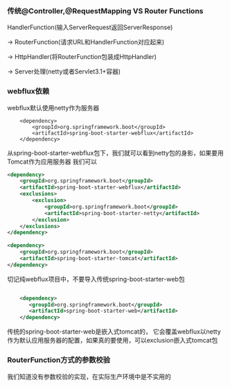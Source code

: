 ### 传统@Controller,@RequestMapping VS Router Functions

HandlerFunction(输入ServerRequest返回ServerResponse)

-> 
RouterFunction(请求URL和HandlerFunction对应起来)

->
HttpHandler(将RouterFunction包装成HttpHandler)

->
Server处理(netty或者Servlet3.1+容器)

### webflux依赖 

webflux默认使用netty作为服务器

        <dependency>
            <groupId>org.springframework.boot</groupId>
            <artifactId>spring-boot-starter-webflux</artifactId>
        </dependency>
        
从spring-boot-starter-webflux包下，我们就可以看到netty包的身影，如果要用Tomcat作为应用服务器
我们可以



```xml
<dependency>
    <groupId>org.springframework.boot</groupId>
    <artifactId>spring-boot-starter-webflux</artifactId>
    <exclusions>
        <exclusion>
            <groupId>org.springframework.boot</groupId>
            <artifactId>spring-boot-starter-netty</artifactId>
        </exclusion>
    </exclusions>
</dependency>
 
<dependency>
    <groupId>org.springframework.boot</groupId>
    <artifactId>spring-boot-starter-tomcat</artifactId>
</dependency>

```

切记纯webflux项目中，不要导入传统spring-boot-starter-web包

```xml

    <dependency>
       <groupId>org.springframework.boot</groupId>
       <artifactId>spring-boot-starter-web</artifactId>
    </dependency>

```
    
        
传统的spring-boot-starter-web是嵌入式tomcat的，
它会覆盖webflux以netty作为默认应用服务器的配置，如果真的要使用，可以exclusion嵌入式tomcat包

### RouterFunction方式的参数校验

我们知道没有参数校验的实现，在实际生产环境中是不实用的